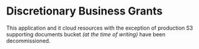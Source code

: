 # Discretionary Business Grants

This application and it cloud resources with the exception of production S3 supporting documents bucket _(at the time of writing)_ have been decommissioned.

<!--

This application was developed, for [Hackney Council](https://hackney.gov.uk/), to allow small businesses to apply for discretionary support grants during the 2020 coronavirus (COVID-19) pandemic.

It consists of a, publicly available, front end for applicants and a restricted back end for Grant Administrators to process claims.

## AWS Architecture

![architecture](dbg-aws.jpg)
[Editable Diagram Source](dbg-aws.drawio)

## Database

The database engine is [PostgreSQL](https://www.postgresql.org/), version 11 in AWS RDS.

![db-schema](dbg-schema.png)

## Known Issues

### Api and Front end application submission blocking

Application submissions were closed at 2020-06-26T23:00:00.000Z. The front end reads an env var to enable this. The back end API blocks new submissions in `pages/api/applications/index.js`. In the event that applications are re-enabled, the back end should read the same environment variable.

### Mimetypes on s3 files

If the application is re-enabled - when users upload supporting documents they will be stored in S3 with the wrong mime type set. See [here](https://github.com/LBHackney-IT/discretionary-business-grants/blob/master/docs/S3-METADATA.md) for a complete description and fix.

## Technology

This is a [Next.js](https://nextjs.org/) project bootstrapped with [`create-next-app`](https://github.com/zeit/next.js/tree/canary/packages/create-next-app).

## Getting Started

The app needs Node 12, if you have [NVM](https://github.com/nvm-sh/nvm) installed just run `nvm use` in your terminal.

Install the dependencies:

    yarn install

Create your `.env` file from `.env.sample`. You will need to grab some secrets from (TBC, it's not clear at the time of writing, but you can view the environment variables on the Lambda if it is already running).

So that the auth token from using Staging/Production can work with your local dev environment and you will be able to access the admin section etc., add the following to your `/etc/hosts` file...

    127.0.0.1       dev.discretionarybusinessgrants.hackney.gov.uk

Run the development server:

    yarn dev

Open [http://localhost:3000](http://localhost:3000) with your browser to see the result.

You can start editing the page by modifying `pages/index.js`. The page auto-updates as you edit the file.

## Learn More

To learn more about Next.js, take a look at the following resources:

- [Next.js Documentation](https://nextjs.org/docs) - learn about Next.js features and API.
- [Learn Next.js](https://nextjs.org/learn) - an interactive Next.js tutorial.

You can check out [the Next.js GitHub repository](https://github.com/zeit/next.js/) - your feedback and contributions are welcome!

#### Setup the database

1. Create the database:
   ```bash
   createdb dbg
   ```
2. Add the database URL as an environment variable in `.env`. On Linux you may need to provide a username and password.

```bash
cat <<<EOF >> .env
DATABASE_URL=postgresql://localhost/dbg
EOF
```

3. Run all migrations
   ```bash
   npm run dbmigrate up
   ```

#### Seeding the local database

To seed your database with data to get going quickly, you can run the file under `db/seeds.sql` by doing the following:

```bash
cat db/seeds.sql | psql dbg
```

## Applying database migrations

Database migrations are managed with [db-migrate](https://github.com/db-migrate/node-db-migrate). To create a new migration

```bash
npm run dbmigrate create description-for-your-migration
```

This will create an up and down migration as sql files in `db/migrations/sqls` as well as a javascript file in `db/migrations` to run the sql files.

Migrations are run with

```bash
npm run dbmigrate up
```

Migrations can be rolled back with

```bash
npm run dbmigrate down
```

You can do a dry-run to view the changes that will be applied without making any changes (for both up and down migrations)

```bash
npm run dbmigratedry up
```

## Staging/Production database migrations and seeding

To run database migrations against the RDS databases on AWS you need to run the dbmigrate up command via AWS System Manager.

1. Log into the AWS account
2. Go to System Manager
3. Go to Session Manager
4. Click 'Start Session'
5. Select an instance (there should only be 1)
6. Click 'Start Session' - This should open up a terminal like window in your browser
7. Run `cd ~/discretionary-business-grants/ && git pull && npm run dbmigrate up`

To seed the AWS database start as session as above and then run:
`cd ~/discretionary-business-grants/ && source ./.env && cat db/seeds.sql | psql $DATABASE_URL`

## Staging/Production PostgresSQL command line access

Start a Session Manager session as above, then...

```bash
psql $DATABASE_URL
```

## Staging/Production RDS Jump Box Setup

Currently this is created manually, which is not ideal. We could perhaps look at triggering a Lambda function to run the migrations, but that would not give us command line access to administer the database, so perhaps the Jump Box is best, in which case it should really be created with code (Terraform or CloudFormation), but in the meantime, these are the steps to recreate it manually.

- Create a new EC2 instance
  - Amazon Linux 2 AMI
  - t2.micro
  - same region/availability zone/subnet as the RDS database
  - The poorly named “bastion_profile“ role which has the correct Systems manager policy etc. and will come out the other end as "instance_role"
  - "Access to Postgres" security group
  - SessionManagerKey
  - Name “RDS Jump Box - Discretionary Business Grants"
- Then you probably need to add it to Systems Manager
  - Go to AWS Systems Manager Quick Setup
  - Client "Edit all"
  - Scroll to bottom and select "Choose all instances in the current AWS account and Region"
  - Click "Reset" and wait for the magic to happen
- Configure the instance
  - Start a new session via Systems Manager > Session Manager
  - Create SSH key
  ```bash
  mkdir ~/.ssh
  cd ~/.ssh
  ssh-keygen -t rsa -b 4096 -C "database-migrations-<environment>@jumpbox-<instance_id>"
  cat ~/.ssh/id_rsa.pub
  ```
  - Add SSH key as a deployment key on the repository
  - Install Git
  ```bash
  sudo yum install -y git
  ```
  - Install Node.js 12
  ```bash
  curl -sL https://rpm.nodesource.com/setup_12.x | sudo bash -
  sudo yum install -y nodejs
  ```
  - Clone the repository
  ```bash
  cd ~ && git clone git@github.com:LBHackney-IT/discretionary-business-grants.git
  ```
  - Install dependencies
  ```bash
  cd ~/discretionary-business-grants && npm install
  ```
  - Add the DATABASE_URL environment variable (you can get the database details from the Lambda environment variables)
  ```bash
  echo "export DATABASE_URL=postgres://<username>:<password>@<endpoint>:<port>/discretionaryBusinessGrantsDb" >> ~/.bashrc
  source ~/.bashrc
  ```
  - Install PostgreSQL so we can use the client
  ```bash
  sudo amazon-linux-extras install -y postgresql11
  ```
-->
